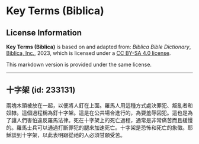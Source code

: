 # Key Terms (Biblica)

## License Information

**Key Terms (Biblica)** is based on and adapted from: _Biblica Bible Dictionary_, [Biblica, Inc.](https://www.biblica.com/), 2023, which is licensed under a [CC BY-SA 4.0 license](https://creativecommons.org/licenses/by-sa/4.0/legalcode.en).

This markdown version is provided under the same license.



--------------------------------

## 十字架 (id: 233131)

兩塊木頭被放在一起，以便將人釘在上面。羅馬人用這種方式處決罪犯、叛亂者和奴隸。這個過程稱為釘十字架。這是在公共場合進行的，為要羞辱囚犯。這也是為了讓人們害怕違反羅馬法律。死在十字架上的死亡過程，通常是非常痛苦而且緩慢的。羅馬士兵可以通過打斷罪犯的腿來加速死亡。十字架是恐怖和死亡的象徵。耶穌談到十字架，以此表明跟從祂的人必須甘願受苦。



